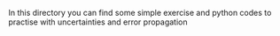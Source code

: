 In this directory you can find some simple exercise and python codes to practise with uncertainties and  error propagation
